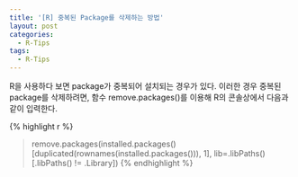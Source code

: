 ```yaml
---
title: '[R] 중복된 Package를 삭제하는 방법'
layout: post
categories:
  - R-Tips
tags:
  - R-Tips
---
```

R을 사용하다 보면 package가 중복되어 설치되는 경우가 있다. 이러한 경우 중복된 package를 삭제하려면, 함수 remove.packages()를 이용해 R의 콘솔상에서 다음과 같이 입력한다.

{% highlight r %}
> remove.packages(installed.packages() [duplicated(rownames(installed.packages())), 1], lib=.libPaths()[.libPaths() != .Library])
{% endhighlight %}